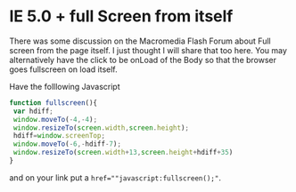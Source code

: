 # IE 5.0 + full Screen from itself

There was some discussion on the Macromedia Flash Forum about Full screen from the page itself. I just thought I will share that too here. You may alternatively have the click to be onLoad of the Body so that the browser goes fullscreen on load itself.

Have the folllowing Javascript

```js
function fullscreen(){
 var hdiff;
 window.moveTo(-4,-4);
 window.resizeTo(screen.width,screen.height);
 hdiff=window.screenTop;
 window.moveTo(-6,-hdiff-7);
 window.resizeTo(screen.width+13,screen.height+hdiff+35)
}
```

and on your link put a `href=""javascript:fullscreen();"`.
